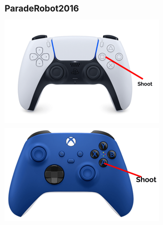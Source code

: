 # ParadeRobot2016

![](https://raw.githubusercontent.com/frcteam195/ParadeRobot2016/main/2016RobotControlsPS.png)

![](https://raw.githubusercontent.com/frcteam195/ParadeRobot2016/main/2016RobotControlsXbox.png)